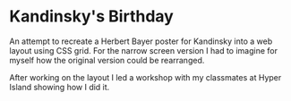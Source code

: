 # Kandinsky's Birthday
An attempt to recreate a Herbert Bayer poster for Kandinsky into a web layout using CSS grid. For the narrow screen version I had to imagine for myself how the original version could be rearranged. 

After working on the layout I led a workshop with my classmates at Hyper Island showing how I did it. 
